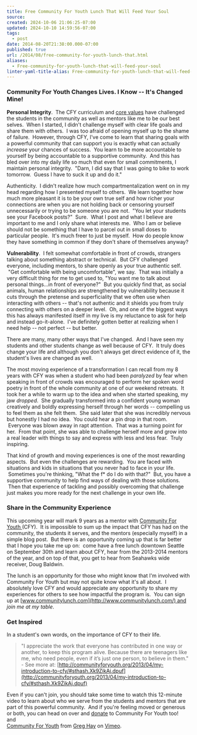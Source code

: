 ```yaml
---
title: Free Community For Youth Lunch That Will Feed Your Soul
source: 
created: 2024-10-06 21:06:25-07:00
updated: 2024-10-10 14:59:56-07:00
tags:
  - post
date: 2014-08-20T21:38:00.000-07:00
published: true
url: /2014/08/free-community-for-youth-lunch-that.html
aliases:
  - Free-community-for-youth-lunch-that-will-feed-your-soul
linter-yaml-title-alias: Free-community-for-youth-lunch-that-will-feed-your-soul
---
```



### Community For Youth Changes Lives. I Know -- It's Changed Mine!

**Personal Integrity**.  The CFY curriculum and [core values](http://communityforyouth.org/cfy/programs/) have challenged the students in the community as well as mentors like me to be our best selves.  When I started, I didn't challenge myself with clear life goals and share them with others.  I was too afraid of opening myself up to the shame of failure.  However, through CFY, I've come to learn that sharing goals with a powerful community that can support you is exactly what can actually _increase_ your chances of success.  You learn to be more accountable to yourself by being accountable to a supportive community.  And this has bled over into my daily life so much that even for small commitments, I maintain personal integrity.  "Darn, I did say that I was going to bike to work tomorrow.  Guess I have to suck it up and do it."  
  
Authenticity.  I didn't realize how much compartmentalization went on in my head regarding how I presented myself to others.  We learn together how much more pleasant it is to be your own true self and how richer your connections are when you are not holding back or censoring yourself unnecessarily or trying to be someone you are not.  "You let your students see your Facebook posts?"  Sure.  What I post and what I believe are important to me and I only share what interests me.  Who I am or believe should not be something that I have to parcel out in small doses to particular people.  It's much freer to just be myself.  How do people know they have something in common if they don't share of themselves anyway?  
  
**Vulnerability**.  I felt somewhat comfortable in front of crowds, strangers talking about something abstract or technical.  But CFY challenged everyone, including mentors, to share openly as your true authentic self.  "Get comfortable with being uncomfortable", we say.  That was initially a very difficult thing for me to get used to, "You want me to talk about personal things...in front of everyone?"  But you quickly find that, as social animals, human relationships are strengthened by vulnerability because it cuts through the pretense and superficiality that we often use when interacting with others -- that's not authentic and it shields you from truly connecting with others on a deeper level.  Oh, and one of the biggest ways this has always manifested itself in my live is my reluctance to ask for help and instead go-it-alone.  I've definitely gotten better at realizing when I need help -- not perfect -- but better.  
  
There are many, many other ways that I've changed.  And I have seen my students and other students change as well because of CFY.  It truly does change your life and although you don't always get direct evidence of it, the student's lives are changed as well.  
  
The most moving experience of a transformation I can recall from my 8 years with CFY was when a student who had been _paralyzed_ by fear when speaking in front of crowds was encouraged to perform her spoken word poetry in front of the whole community at one of our weekend retreats.  It took her a while to warm up to the idea and when she started speaking, my jaw _dropped_.  She gradually transformed into a confident young woman creatively and boldly expressing herself through her words -- compelling us to feel them as she felt them.  She said later that she was incredibly nervous but honestly I had no idea.  You could hear a pin drop in that room.  Everyone was blown away in rapt attention.  That was a turning point for her.  From that point, she was able to challenge herself more and grow into a real leader with things to say and express with less and less fear.  Truly inspiring.  
  
That kind of growth and moving experiences is one of the most rewarding aspects.  But even the challenges are rewarding.  You are faced with situations and kids in situations that you never had to face in your life.  Sometimes you're thinking, "What the f\* do I do with that?"  But, you have a supportive community to help find ways of dealing with those solutions.  Then that experience of tackling and possibly overcoming that challenge just makes you more ready for the next challenge in your own life.  

### Share in the Community Experience

This upcoming year will mark 9 years as a mentor with [Community For Youth ](http://www.communityforyouth.org/)(CFY).  It is impossible to sum up the impact that CFY has had on the community, the students it serves, and the mentors (especially myself) in a simple blog post.  But there is an opportunity coming up that is far better that I hope you take me up on:  come have a free lunch downtown Seattle on September 30th and learn about CFY, hear from the 2013-2014 mentors of the year, and on top of that, you get to hear from Seahawks wide receiver, Doug Baldwin.  
  
The lunch is an opportunity for those who might know that I'm involved with Community For Youth but may not quite know what it's all about.  I absolutely love CFY and would appreciate any opportunity to share my experiences for others to see how impactful the program is.  You can sign up at [www.communitylunch.com](http://www.communitylunch.com/) and _join me at my table_.  
  

<!-- [![](http://communityforyouth.org/wp-content/uploads/2011/10/CommunityLunch.gif)](http://communityforyouth.org/wp-content/uploads/2011/10/CommunityLunch.gif) -->

  

### Get Inspired

In a student's own words, on the importance of CFY to their life.  

> "I appreciate the work that everyone has contributed in one way or another, to keep this program alive. Because there are teenagers like me, who need people, even if it’s just one person, to believe in them." - See more at: [http://communityforyouth.org/2013/04/my-introduction-to-cfy/#sthash.Xk9ZikAj.dpuf](http://communityforyouth.org/2013/04/my-introduction-to-cfy/#sthash.Xk9ZikAj.dpuf)

Even if you can't join, you should take some time to watch this 12-minute video to learn about who we serve from the students and mentors that are part of this powerful community.  And if you're feeling moved or generous or both, you can head on over and [donate](http://communityforyouth.org/get-involved/donate-now/) to Community For Youth too!  
and  
[Community For Youth](http://vimeo.com/17281382) from [Greg Hay](http://vimeo.com/user5242243) on [Vimeo](https://vimeo.com/).
